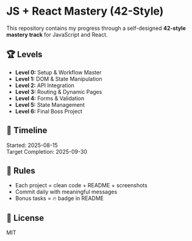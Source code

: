 # JS + React Mastery (42-Style)

This repository contains my progress through a self-designed **42-style mastery track** for JavaScript and React.

## 🏆 Levels
- **Level 0:** Setup & Workflow Master
- **Level 1:** DOM & State Manipulation
- **Level 2:** API Integration
- **Level 3:** Routing & Dynamic Pages
- **Level 4:** Forms & Validation
- **Level 5:** State Management
- **Level 6:** Final Boss Project

## 📅 Timeline
Started: 2025-08-15  
Target Completion: 2025-09-30

## 🚀 Rules
- Each project = clean code + README + screenshots
- Commit daily with meaningful messages
- Bonus tasks = 🔥 badge in README

## 📜 License
MIT
